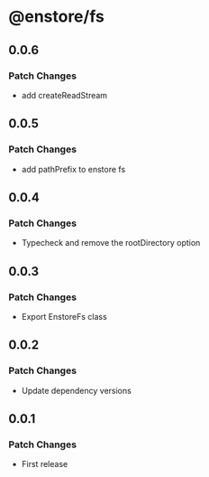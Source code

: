 # @enstore/fs

## 0.0.6

### Patch Changes

- add createReadStream

## 0.0.5

### Patch Changes

- add pathPrefix to enstore fs

## 0.0.4

### Patch Changes

- Typecheck and remove the rootDirectory option

## 0.0.3

### Patch Changes

- Export EnstoreFs class

## 0.0.2

### Patch Changes

- Update dependency versions

## 0.0.1

### Patch Changes

- First release
